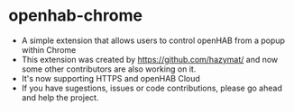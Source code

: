 # openhab-chrome
- A simple extension that allows users to control openHAB from a popup within Chrome
- This extension was created by https://github.com/hazymat/ and now some other contributors are also working on it.
- It's now supporting HTTPS and openHAB Cloud
- If you have sugestions, issues or code contributions, please go ahead and help the project.

